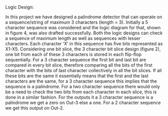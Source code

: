 # 
Logic Design:

In this project we have designed a palindrome detector that can operate on a sequence/string of maximum 3 characters (length = 3). Initially a 5 character sequence was considered and the logic diagram for that, shown in figure 4, was also drafted successfully. Both the logic designs can check a sequence of maximum length as well as sequences with lesser characters.
Each character ‘X’ in this sequence has five bits represented as X1-X5. Considering one bit slice, the 3 character bit slice design (figure 2), one bit from each of these 3 characters is stored in each flip-flop sequentially.
For a 3 character sequence the first bit and last bit are compared in every bit slice, therefore comparing all the bits of the first character with the bits of last character collectively in all the bit slices. If all these bits are the same it essentially means that the first and the last characters are the same, for a 3 character sequence this implies that the sequence is a palindrome. For a two character sequence there would only be a need to check the two bits from each character in each slice, this is done in a similar fashion.
For the outputs it a 3 character sequence is a palindrome we get a zero on Out-3 else a one. For a 2 character sequence we get this output on Out-2.
